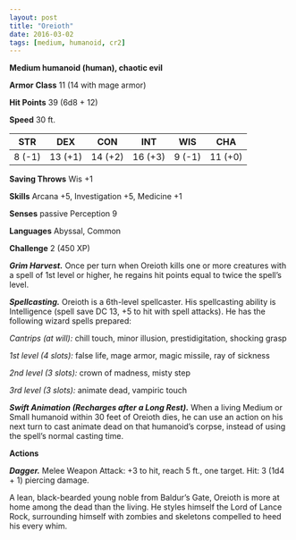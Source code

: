 ```yaml
---
layout: post
title: "Oreioth"
date: 2016-03-02
tags: [medium, humanoid, cr2]
---
```


**Medium humanoid (human), chaotic evil**

**Armor Class** 11 (14 with mage armor)

**Hit Points** 39 (6d8 + 12)

**Speed** 30 ft.

|   STR   |   DEX   |   CON   |   INT   |   WIS   |   CHA   |
|:-----:|:-----:|:-----:|:-----:|:-----:|:-----:|
| 8 (-1) | 13 (+1) | 14 (+2) | 16 (+3) | 9 (-1) | 11 (+0) |

**Saving Throws** Wis +1

**Skills** Arcana +5, Investigation +5, Medicine +1

**Senses** passive Perception 9

**Languages** Abyssal, Common

**Challenge** 2 (450 XP)

***Grim Harvest.*** Once per turn when Oreioth kills one or more creatures with a spell of 1st level or higher, he regains hit points equal to twice the spell’s level.

***Spellcasting.*** Oreioth is a 6th-level spellcaster. His spellcasting ability is Intelligence (spell save DC 13, +5 to hit with spell attacks). He has the following wizard spells prepared:

*Cantrips (at will):* chill touch, minor illusion, prestidigitation, shocking grasp

*1st level (4 slots):* false life, mage armor, magic missile, ray of sickness

*2nd level (3 slots):* crown of madness, misty step

*3rd level (3 slots):* animate dead, vampiric touch

***Swift Animation (Recharges after a Long Rest).*** When a living Medium or Small humanoid within 30 feet of Oreioth dies, he can use an action on his next turn to cast animate dead on that humanoid’s corpse, instead of using the spell’s normal casting time.

**Actions**

***Dagger.*** Melee Weapon Attack: +3 to hit, reach 5 ft., one target. Hit: 3 (1d4 + 1) piercing damage.

A lean, black-bearded young noble from Baldur’s Gate, Oreioth is more at home among the dead than the living. He styles himself the Lord of Lance Rock, surrounding himself with zombies and skeletons compelled to heed his every whim.

